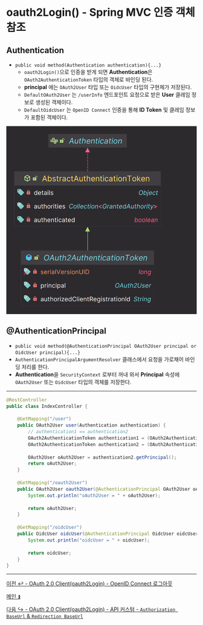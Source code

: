 # oauth2Login() - Spring MVC 인증 객체 참조

## Authentication

- `public void method(Authentication authentication){...}`
  - `oauth2Login()`으로 인증을 받게 되면 **Authentication**은 `OAuth2AuthenticationToken` 타입의 객체로 바인딩 된다.
  - **principal** 에는 `OAuth2User` 타입 또는 `OidcUser` 타입의 구현체가 저장된다.
  - `DefaultOAuth2User` 는 `/userInfo` 엔드포인트 요청으로 받은 **User** 클레임 정보로 생성된 객체이다.
  - `DefaultOidcUser` 는 `OpenID Connect` 인증을 통해 **ID Token** 및 클레임 정보가 포함된 객체이다.

![img_27.png](image/img_27.png)

## @AuthenticationPrincipal

-  `public void method(@AuthenticationPrincipal OAuth2User principal or OidcUser principal){...}`
  - `AuthenticationPrincipalArgumentResolver` 클래스에서 요청을 가로채어 바인딩 처리를 한다.
  - **Authentication**을 `SecurityContext` 로부터 꺼내 와서 **Principal** 속성에 `OAuth2User` 또는 `OidcUser` 타입의 객체를 저장한다.

---

```java
@RestController
public class IndexController {

    @GetMapping("/user")
    public OAuth2User user(Authentication authentication) {
        // authentication1 == authentication2
        OAuth2AuthenticationToken authentication1 = (OAuth2AuthenticationToken) SecurityContextHolder.getContextHolderStrategy().getContext().getAuthentication();
        OAuth2AuthenticationToken authentication2 = (OAuth2AuthenticationToken) authentication;

        OAuth2User oAuth2User = authentication2.getPrincipal();
        return oAuth2User;
    }

    @GetMapping("/oauth2User")
    public OAuth2User oauth2User(@AuthenticationPrincipal OAuth2User oAuth2User) {
        System.out.println("oAuth2User = " + oAuth2User);

        return oAuth2User;
    }

    @GetMapping("/oidcUser")
    public OidcUser oidcUser(@AuthenticationPrincipal OidcUser oidcUser) {
        System.out.println("oidcUser = " + oidcUser);

        return oidcUser;
    }
}
```

---

[이전 ↩️ - OAuth 2.0 Client(oauth2Login) - OpenID Connect 로그아웃]()

[메인 ⏫](https://github.com/genesis12345678/TIL/blob/main/Spring/security/oauth/main.md)

[다음 ↪️ - OAuth 2.0 Client(oauth2Login) - API 커스텀 - `Authorization BaseUrl` & `Redirection BaseUrl`]()